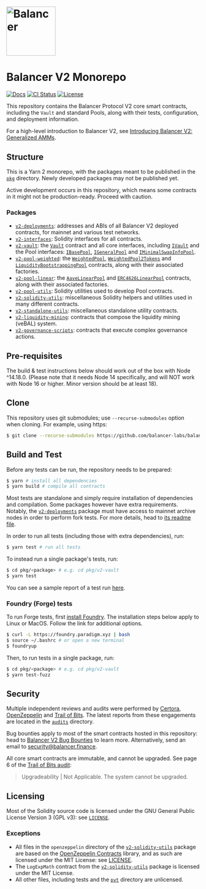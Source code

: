 # <img src="logo.svg" alt="Balancer" height="128px">

# Balancer V2 Monorepo

[![Docs](https://img.shields.io/badge/docs-%F0%9F%93%84-blue)](https://docs.balancer.fi/)
[![CI Status](https://github.com/balancer-labs/balancer-v2-monorepo/workflows/CI/badge.svg)](https://github.com/balancer-labs/balancer-v2-monorepo/actions)
[![License](https://img.shields.io/badge/License-GPLv3-green.svg)](https://www.gnu.org/licenses/gpl-3.0)

This repository contains the Balancer Protocol V2 core smart contracts, including the `Vault` and standard Pools, along with their tests, configuration, and deployment information.

For a high-level introduction to Balancer V2, see [Introducing Balancer V2: Generalized AMMs](https://medium.com/balancer-protocol/balancer-v2-generalizing-amms-16343c4563ff).

## Structure

This is a Yarn 2 monorepo, with the packages meant to be published in the [`pkg`](./pkg) directory. Newly developed packages may not be published yet.

Active development occurs in this repository, which means some contracts in it might not be production-ready. Proceed with caution.

### Packages

- [`v2-deployments`](./pkg/deployments): addresses and ABIs of all Balancer V2 deployed contracts, for mainnet and various test networks.
- [`v2-interfaces`](./pkg/interfaces): Solidity interfaces for all contracts.
- [`v2-vault`](./pkg/vault): the [`Vault`](./pkg/vault/contracts/Vault.sol) contract and all core interfaces, including [`IVault`](./pkg/vault/contracts/interfaces/IVault.sol) and the Pool interfaces: [`IBasePool`](./pkg/vault/contracts/interfaces/IBasePool.sol), [`IGeneralPool`](./pkg/vault/contracts/interfaces/IGeneralPool.sol) and [`IMinimalSwapInfoPool`](./pkg/vault/contracts/interfaces/IMinimalSwapInfoPool.sol).
- [`v2-pool-weighted`](./pkg/pool-weighted): the [`WeightedPool`](./pkg/pool-weighted/contracts/WeightedPool.sol), [`WeightedPool2Tokens`](./pkg/pool-weighted/contracts/WeightedPool2Tokens.sol) and [`LiquidityBootstrappingPool`](./pkg/pool-weighted/contracts/smart/LiquidityBootstrappingPool.sol) contracts, along with their associated factories.
- [`v2-pool-linear`](./pkg/pool-linear): the [`AaveLinearPool`](./pkg/pool-linear/contracts/aave/AaveLinearPool.sol) and [`ERC4626LinearPool`](./pkg/pool-linear/contracts/erc4626/ERC4626LinearPool.sol) contracts, along with their associated factories.
- [`v2-pool-utils`](./pkg/pool-utils): Solidity utilities used to develop Pool contracts.
- [`v2-solidity-utils`](./pkg/solidity-utils): miscellaneous Solidity helpers and utilities used in many different contracts.
- [`v2-standalone-utils`](./pkg/standalone-utils): miscellaneous standalone utility contracts.
- [`v2-liquidity-mining`](./pkg/liquidity-mining): contracts that compose the liquidity mining (veBAL) system.
- [`v2-governance-scripts`](./pkg/governance-scripts): contracts that execute complex governance actions.

## Pre-requisites

The build & test instructions below should work out of the box with Node ^14.18.0. (Please note that it needs Node 14 specifically, and will NOT work with Node 16 or higher. Minor version should be at least 18).

## Clone

This repository uses git submodules; use `--recurse-submodules` option when cloning. For example, using https:

```bash
$ git clone --recurse-submodules https://github.com/balancer-labs/balancer-v2-monorepo.git
```

## Build and Test

Before any tests can be run, the repository needs to be prepared:

```bash
$ yarn # install all dependencies
$ yarn build # compile all contracts
```

Most tests are standalone and simply require installation of dependencies and compilation. Some packages however have extra requirements. Notably, the [`v2-deployments`](./pkg/deployments) package must have access to mainnet archive nodes in order to perform fork tests. For more details, head to [its readme file](./pkg/deployments/README.md).

In order to run all tests (including those with extra dependencies), run:

```bash
$ yarn test # run all tests
```

To instead run a single package's tests, run:

```bash
$ cd pkg/<package> # e.g. cd pkg/v2-vault
$ yarn test
```

You can see a sample report of a test run [here](./audits/test-report.md).

### Foundry (Forge) tests

To run Forge tests, first [install Foundry](https://book.getfoundry.sh/getting-started/installation). The installation steps below apply to Linux or MacOS. Follow the link for additional options.

```bash
$ curl -L https://foundry.paradigm.xyz | bash
$ source ~/.bashrc # or open a new terminal
$ foundryup
```

Then, to run tests in a single package, run:
```bash
$ cd pkg/<package> # e.g. cd pkg/v2-vault
$ yarn test-fuzz
```

## Security

Multiple independent reviews and audits were performed by [Certora](https://www.certora.com/), [OpenZeppelin](https://openzeppelin.com/) and [Trail of Bits](https://www.trailofbits.com/). The latest reports from these engagements are located in the [`audits`](./audits) directory.

Bug bounties apply to most of the smart contracts hosted in this repository: head to [Balancer V2 Bug Bounties](https://docs.balancer.fi/core-concepts/security/bug-bounties) to learn more. Alternatively, send an email to security@balancer.finance.

All core smart contracts are immutable, and cannot be upgraded. See page 6 of the [Trail of Bits audit](https://github.com/balancer-labs/balancer-v2-monorepo/blob/master/audits/trail-of-bits/2021-04-05.pdf):

> Upgradeability | Not Applicable. The system cannot be upgraded.

## Licensing

Most of the Solidity source code is licensed under the GNU General Public License Version 3 (GPL v3): see [`LICENSE`](./LICENSE).

### Exceptions

- All files in the `openzeppelin` directory of the [`v2-solidity-utils`](./pkg/solidity-utils) package are based on the [OpenZeppelin Contracts](https://github.com/OpenZeppelin/openzeppelin-contracts) library, and as such are licensed under the MIT License: see [LICENSE](./pkg/solidity-utils/contracts/openzeppelin/LICENSE).
- The `LogExpMath` contract from the [`v2-solidity-utils`](./pkg/solidity-utils) package is licensed under the MIT License.
- All other files, including tests and the [`pvt`](./pvt) directory are unlicensed.
